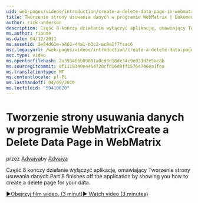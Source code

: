 ```yaml
---
uid: web-pages/videos/introduction/create-a-delete-data-page-in-webmatrix
title: Tworzenie strony usuwania danych w programie WebMatrix | Dokumentacja firmy Microsoft
author: rick-anderson
description: Część 8 kończy działanie wyłączyć aplikację, omawiający Tworzenie strony usuwania danych.
ms.author: riande
ms.date: 04/12/2011
ms.assetid: 3e84d61e-e462-44a1-b3c2-ac8a1f7fcac6
msc.legacyurl: /web-pages/videos/introduction/create-a-delete-data-page-in-webmatrix
msc.type: video
ms.openlocfilehash: 2a39346bb09801a0cd3d18de34c9e033d2e5ac8b
ms.sourcegitcommit: 0f1119340e4464720cfd16d0ff15764746ea1fea
ms.translationtype: MT
ms.contentlocale: pl-PL
ms.lasthandoff: 04/09/2019
ms.locfileid: "59410620"
---
```

# <a name="create-a-delete-data-page-in-webmatrix"></a><span data-ttu-id="b8cce-103">Tworzenie strony usuwania danych w programie WebMatrix</span><span class="sxs-lookup"><span data-stu-id="b8cce-103">Create a Delete Data Page in WebMatrix</span></span>

<span data-ttu-id="b8cce-104">przez [Advaiya](https://twitter.com/Advaiyasolns)</span><span class="sxs-lookup"><span data-stu-id="b8cce-104">by [Advaiya](https://twitter.com/Advaiyasolns)</span></span>

<span data-ttu-id="b8cce-105">Część 8 kończy działanie wyłączyć aplikację, omawiający Tworzenie strony usuwania danych.</span><span class="sxs-lookup"><span data-stu-id="b8cce-105">Part 8 finishes off the application by showing you how to create a delete page for your data.</span></span>

[<span data-ttu-id="b8cce-106">&#9654;Obejrzyj film wideo, (3 minut)</span><span class="sxs-lookup"><span data-stu-id="b8cce-106">&#9654; Watch video (3 minutes)</span></span>](https://channel9.msdn.com/Blogs/ASP-NET-Site-Videos/create-a-delete-data-page-in-webmatrix)
